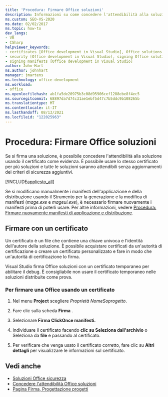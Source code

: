 ```yaml
---
title: 'Procedura: Firmare Office soluzioni'
description: Informazioni su come concedere l'attendibilità alla soluzione Microsoft Office usando un certificato come evidenza.
ms.custom: SEO-VS-2020
ms.date: 02/02/2017
ms.topic: how-to
dev_langs:
- VB
- CSharp
helpviewer_keywords:
- certificates [Office development in Visual Studio], Office solutions
- security [Office development in Visual Studio], signing Office solutions
- signing manifests [Office development in Visual Studio]
author: John-Hart
ms.author: johnhart
manager: jmartens
ms.technology: office-development
ms.workload:
- office
ms.openlocfilehash: ab1fa5de20975b3c08d95906cef1288ebe8f4ec5
ms.sourcegitcommit: 68897da7d74c31ae1ebf5d47c7b5ddc9b108265b
ms.translationtype: MT
ms.contentlocale: it-IT
ms.lasthandoff: 08/13/2021
ms.locfileid: "122025963"
---
```

# <a name="how-to-sign-office-solutions"></a>Procedura: Firmare Office soluzioni
  Se si firma una soluzione, è possibile concedere l'attendibilità alla soluzione usando il certificato come evidenza. È possibile usare lo stesso certificato per più soluzioni e tutte le soluzioni saranno attendibili senza aggiornamenti dei criteri di sicurezza aggiuntivi.

 [!INCLUDE[appliesto_all](../vsto/includes/appliesto-all-md.md)]

 Se si modificano manualmente i manifesti dell'applicazione e della distribuzione usando il Strumento per la generazione e la modifica di manifesti (*mage.exe* e *mageui.exe*), è necessario firmare nuovamente i manifesti prima di poterli usare. Per altre informazioni, vedere [Procedura: Firmare nuovamente manifesti di applicazione e distribuzione](../deployment/how-to-re-sign-application-and-deployment-manifests.md).

## <a name="sign-by-using-a-certificate"></a>Firmare con un certificato
 Un certificato è un file che contiene una chiave univoca e l'identità dell'autore della soluzione. È possibile acquistare certificati da un'autorità di certificazione o creare un certificato personalizzato e fare in modo che un'autorità di certificazione lo firma.

 Visual Studio firma Office soluzioni con un certificato temporaneo per abilitare il debug. È consigliabile non usare il certificato temporaneo nelle soluzioni distribuite come prova.

### <a name="to-sign-an-office-solution-by-using-a-certificate"></a>Per firmare una Office usando un certificato

1. Nel menu **Project** scegliere _Proprietà NomeSoprogetto_.

2. Fare clic sulla scheda **Firma** .

3. Selezionare **Firma ClickOnce manifesti.**

4. Individuare il certificato facendo **clic su Seleziona dall'archivio** o Seleziona da **file** e passando al certificato.

5. Per verificare che venga usato il certificato corretto, fare clic su **Altri dettagli** per visualizzare le informazioni sul certificato.

## <a name="see-also"></a>Vedi anche

- [Soluzioni Office sicurezza](../vsto/securing-office-solutions.md)
- [Concedere l'attendibilità Office soluzioni](../vsto/granting-trust-to-office-solutions.md)
- [Pagina Firma, Progettazione progetti](../ide/reference/signing-page-project-designer.md)
